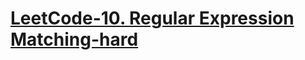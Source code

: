 # [LeetCode-10. Regular Expression Matching-hard](https://leetcode.cn/problems/regular-expression-matching/)


